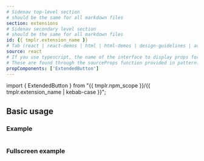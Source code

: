 ```yaml
---
# Sidenav top-level section
# should be the same for all markdown files
section: extensions
# Sidenav secondary level section
# should be the same for all markdown files
id: {{ tmplr.extension_name }}
# Tab (react | react-demos | html | html-demos | design-guidelines | accessibility)
source: react
# If you use typescript, the name of the interface to display props for
# These are found through the sourceProps function provided in patternfly-docs.source.js
propComponents: ['ExtendedButton']
---
```


import { ExtendedButton } from "{{ tmplr.npm_scope }}/{{ tmplr.extension_name | kebab-case }}";

## Basic usage

### Example

```js file="./Basic.tsx"

```

### Fullscreen example

```js file="./Basic.tsx" isFullscreen

```
